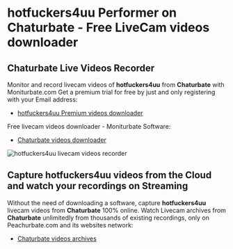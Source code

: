 # hotfuckers4uu Performer on Chaturbate - Free LiveCam videos downloader

## Chaturbate Live Videos Recorder

Monitor and record livecam videos of **hotfuckers4uu** from **Chaturbate** with Moniturbate.com
Get a premium trial for free by just and only registering with your Email address:
* [hotfuckers4uu Premium videos downloader](https://moniturbate.com/request-demo-licence-key.html)

Free livecam videos downloader - Moniturbate Software:
* [Chaturbate videos downloader](https://moniturbate.com/moniturbate-download-software.html)

![hotfuckers4uu livecam videos recorder](https://peachurnet.com/templates/moniturbate-software.png)


## Capture hotfuckers4uu videos from the Cloud and watch your recordings on Streaming

Without the need of downloading a software, capture **hotfuckers4uu** livecam videos from **Chaturbate** 100% online.
Watch Livecam archives from **Chaturbate** unlimitedly from thousands of existing recordings, only on Peachurbate.com and its websites network:
* [Chaturbate videos archives](https://peachurnet.com/)